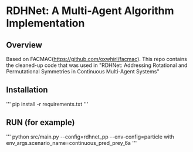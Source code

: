 # RDHNet: A Multi-Agent Algorithm Implementation

## Overview
Based on FACMAC(https://github.com/oxwhirl/facmac). This repo contains the cleaned-up code that was used in "RDHNet: Addressing Rotational and Permutational Symmetries in Continuous Multi-Agent Systems"

## Installation
'''
pip install -r requirements.txt
'''

## RUN (for example)
'''
python src/main.py --config=rdhnet_pp --env-config=particle with env_args.scenario_name=continuous_pred_prey_6a
'''
